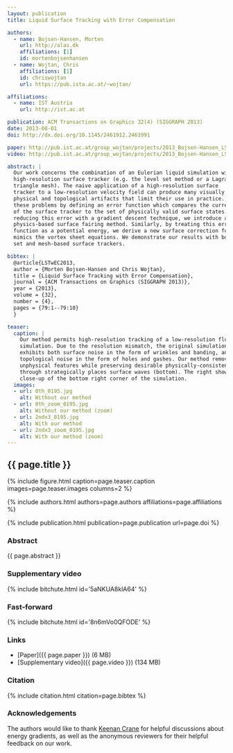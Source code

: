```yaml
---
layout: publication
title: Liquid Surface Tracking with Error Compensation

authors:
  - name: Bojsen-Hansen, Morten
    url: http://alas.dk
    affiliations: [1]
    id: mortenbojsenhansen
  - name: Wojtan, Chris
    affiliations: [1]
    id: chriswojtan
    url: https://pub.ista.ac.at/~wojtan/

affiliations:
  - name: IST Austria
    url: http://ist.ac.at

publication: ACM Transactions on Graphics 32(4) (SIGGRAPH 2013)
date: 2013-08-01
doi: http://dx.doi.org/10.1145/2461912.2461991

paper: http://pub.ist.ac.at/group_wojtan/projects/2013_Bojsen-Hansen_LSwEC/liquidError_web.pdf
video: http://pub.ist.ac.at/group_wojtan/projects/2013_Bojsen-Hansen_LSwEC/liquidError_medium.mp4

abstract: |
  Our work concerns the combination of an Eulerian liquid simulation with a
  high-resolution surface tracker (e.g. the level set method or a Lagrangian
  triangle mesh). The naive application of a high-resolution surface
  tracker to a low-resolution velocity field can produce many visually disturbing
  physical and topological artifacts that limit their use in practice. We address
  these problems by defining an error function which compares the current state
  of the surface tracker to the set of physically valid surface states. By
  reducing this error with a gradient descent technique, we introduce a novel
  physics-based surface fairing method. Similarly, by treating this error
  function as a potential energy, we derive a new surface correction force that
  mimics the vortex sheet equations. We demonstrate our results with both level
  set and mesh-based surface trackers.

bibtex: |
  @article{LSTwEC2013,
  author = {Morten Bojsen-Hansen and Chris Wojtan},
  title = {Liquid Surface Tracking with Error Compensation},
  journal = {ACM Transactions on Graphics (SIGGRAPH 2013)},
  year = {2013},
  volume = {32},
  number = {4},
  pages = {79:1--79:10}
  }

teaser:
  caption: |
    Our method permits high-resolution tracking of a low-resolution fluid
    simulation. Due to the resolution mismatch, the original simulation (top)
    exhibits both surface noise in the form of wrinkles and banding, and
    topological noise in the form of holes and gashes. Our method removes such
    unphysical features while preserving desirable physically-consistent details
    through strategically places surface waves (bottom). The right shows a
    close-up of the bottom right corner of the simulation.
  images:
  - url: 0th_0195.jpg
    alt: Without our method
  - url: 0th_zoom_0195.jpg
    alt: Without our method (zoom)
  - url: 2ndx3_0195.jpg
    alt: With our method
  - url: 2ndx3_zoom_0195.jpg
    alt: With our method (zoom)
---
```


## {{ page.title }}

{% include figure.html caption=page.teaser.caption images=page.teaser.images columns=2 %}

{% include authors.html authors=page.authors affiliations=page.affiliations %}

{% include publication.html publication=page.publication url=page.doi %}

### Abstract

{{ page.abstract }}

### Supplementary video

{% include bitchute.html id='5aNKUA8klA64' %}

### Fast-forward

{% include bitchute.html id='8n6mVo0QFODE' %}

### Links

* [Paper]({{ page.paper }}) (6 MB)
* [Supplementary video]({{ page.video }}) (134 MB)

### Citation

{% include citation.html citation=page.bibtex %}

### Acknowledgements

The authors would like to thank [Keenan Crane](http://keenan.is/here) for
helpful discussions about energy gradients, as well as the anonymous reviewers
for their helpful feedback on our work.
